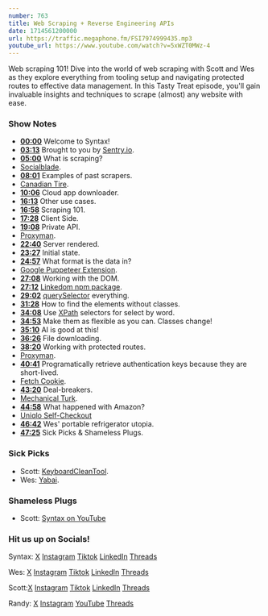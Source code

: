 ```yaml
---
number: 763
title: Web Scraping + Reverse Engineering APIs
date: 1714561200000
url: https://traffic.megaphone.fm/FSI7974999435.mp3
youtube_url: https://www.youtube.com/watch?v=5xWZT0MWz-4
---
```


Web scraping 101! Dive into the world of web scraping with Scott and Wes as they explore everything from tooling setup and navigating protected routes to effective data management. In this Tasty Treat episode, you'll gain invaluable insights and techniques to scrape (almost) any website with ease.

### Show Notes

* **[00:00](#t=00:00)** Welcome to Syntax!
* **[03:13](#t=03:13)** Brought to you by [Sentry.io](https://sentry.io/syntax).
* **[05:00](#t=05:00)** What is scraping?
* [Socialblade](https://socialblade.com/).
* **[08:01](#t=08:01)** Examples of past scrapers.
* [Canadian Tire](https://www.canadiantire.ca/en.html).
* **[10:06](#t=10:06)** Cloud app downloader.
* **[16:13](#t=16:13)** Other use cases.
* **[16:58](#t=16:58)** Scraping 101.
* **[17:28](#t=17:28)** Client Side.
* **[19:08](#t=19:08)** Private API.
* [Proxyman](https://proxyman.io/iphone-device).
* **[22:40](#t=22:40)** Server rendered.
* **[23:27](#t=23:27)** Initial state.
* **[24:57](#t=24:57)** What format is the data in?
* [Google Puppeteer Extension](https://developer.chrome.com/docs/puppeteer).
* **[27:08](#t=27:08)** Working with the DOM.
* **[27:12](#t=27:12)** [Linkedom npm package](https://www.npmjs.com/package/linkedom).
* **[29:02](#t=29:02)** [querySelector](https://developer.mozilla.org/en-US/docs/Web/API/Document/querySelectorAll) everything.
* **[31:28](#t=31:28)** How to find the elements without classes.
* **[34:08](#t=34:08)** Use [XPath](https://www.w3schools.com/xml/xpath_syntax.asp) selectors for select by word.
* **[34:53](#t=34:53)** Make them as flexible as you can. Classes change!
* **[35:10](#t=35:10)** AI is good at this!
* **[36:26](#t=36:26)** File downloading.
* **[38:20](#t=38:20)** Working with protected routes.
* [Proxyman](https://proxyman.io/).
* **[40:41](#t=40:41)** Programatically retrieve authentication keys because they are short-lived.
* [Fetch Cookie](https://www.npmjs.com/package/fetch-cookie).
* **[43:20](#t=43:20)** Deal-breakers.
* [Mechanical Turk](https://en.wikipedia.org/wiki/Mechanical_Turk).
* **[44:58](#t=44:58)** What happened with Amazon?
* [Uniqlo Self-Checkout](https://www.wsj.com/articles/uniqlos-parent-company-bets-big-on-tiny-rfid-chips-600b124f)
* **[46:42](#t=46:42)** Wes' portable refrigerator utopia.
* **[47:25](#t=47:25)** Sick Picks & Shameless Plugs.

### Sick Picks

- Scott: [KeyboardCleanTool](https://folivora.ai/keyboardcleantool).
- Wes: [Yabai](https://github.com/koekeishiya/yabai/wiki).

### Shameless Plugs

- Scott: [Syntax on YouTube](https://www.youtube.com/@syntaxfm)

### Hit us up on Socials!

Syntax: [X](https://twitter.com/syntaxfm) [Instagram](https://www.instagram.com/syntax_fm/) [Tiktok](https://www.tiktok.com/@syntaxfm) [LinkedIn](https://www.linkedin.com/company/96077407/admin/feed/posts/) [Threads](https://www.threads.net/@syntax_fm)

Wes: [X](https://twitter.com/wesbos) [Instagram](https://www.instagram.com/wesbos/) [Tiktok](https://www.tiktok.com/@wesbos) [LinkedIn](https://www.linkedin.com/in/wesbos/) [Threads](https://www.threads.net/@wesbos)

Scott:[X](https://twitter.com/stolinski) [Instagram](https://www.instagram.com/stolinski/) [Tiktok](https://www.tiktok.com/@stolinski) [LinkedIn](https://www.linkedin.com/in/stolinski/) [Threads](https://www.threads.net/@stolinski)

Randy: [X](https://twitter.com/randyrektor) [Instagram](https://www.instagram.com/randyrektor/) [YouTube](https://www.youtube.com/@randyrektor) [Threads](https://www.threads.net/@randyrektor)

